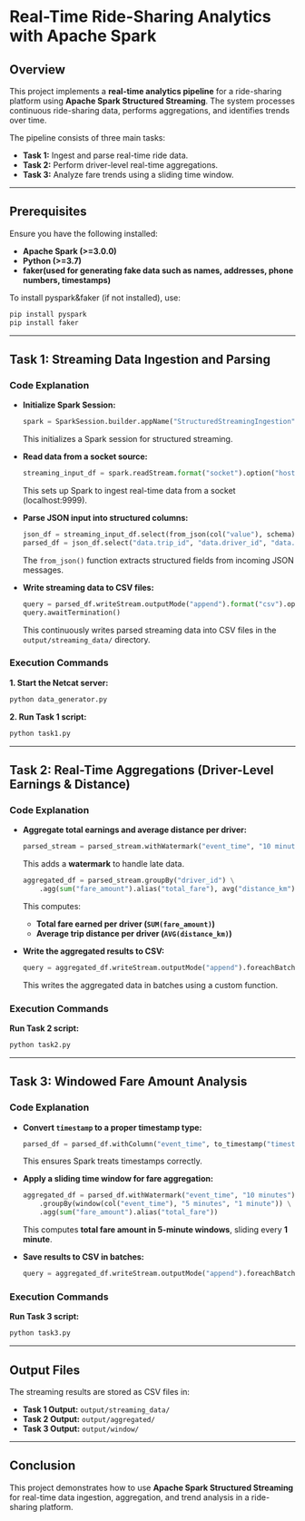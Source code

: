 
# **Real-Time Ride-Sharing Analytics with Apache Spark**  

## **Overview**  
This project implements a **real-time analytics pipeline** for a ride-sharing platform using **Apache Spark Structured Streaming**. The system processes continuous ride-sharing data, performs aggregations, and identifies trends over time.  

The pipeline consists of three main tasks:  
- **Task 1:** Ingest and parse real-time ride data.  
- **Task 2:** Perform driver-level real-time aggregations.  
- **Task 3:** Analyze fare trends using a sliding time window.  

---

## **Prerequisites**  
Ensure you have the following installed:  
- **Apache Spark (>=3.0.0)**  
- **Python (>=3.7)**  
- **faker(used for generating fake data such as names, addresses, phone numbers, timestamps)**  

To install pyspark&faker (if not installed), use:  
```sh
pip install pyspark
pip install faker
```

---

## **Task 1: Streaming Data Ingestion and Parsing**  

### **Code Explanation**  
- **Initialize Spark Session:**  
  ```python
  spark = SparkSession.builder.appName("StructuredStreamingIngestion").getOrCreate()
  ```
  This initializes a Spark session for structured streaming.

- **Read data from a socket source:**  
  ```python
  streaming_input_df = spark.readStream.format("socket").option("host", "localhost").option("port", 9999).load()
  ```
  This sets up Spark to ingest real-time data from a socket (localhost:9999).

- **Parse JSON input into structured columns:**  
  ```python
  json_df = streaming_input_df.select(from_json(col("value"), schema).alias("data"))
  parsed_df = json_df.select("data.trip_id", "data.driver_id", "data.distance_km", "data.fare_amount", "data.timestamp")
  ```
  The `from_json()` function extracts structured fields from incoming JSON messages.

- **Write streaming data to CSV files:**  
  ```python
  query = parsed_df.writeStream.outputMode("append").format("csv").option("path", "output/streaming_data").start()
  query.awaitTermination()
  ```
  This continuously writes parsed streaming data into CSV files in the `output/streaming_data/` directory.

### **Execution Commands**  
**1. Start the Netcat server:**  
```sh
python data_generator.py
```
**2. Run Task 1 script:**  
```sh
python task1.py
```

---

## **Task 2: Real-Time Aggregations (Driver-Level Earnings & Distance)**  

### **Code Explanation**  
- **Aggregate total earnings and average distance per driver:**  
  ```python
  parsed_stream = parsed_stream.withWatermark("event_time", "10 minutes")
  ```
  This adds a **watermark** to handle late data.

  ```python
  aggregated_df = parsed_stream.groupBy("driver_id") \
      .agg(sum("fare_amount").alias("total_fare"), avg("distance_km").alias("avg_distance"))
  ```
  This computes:
  - **Total fare earned per driver (`SUM(fare_amount)`)**  
  - **Average trip distance per driver (`AVG(distance_km)`)**  

- **Write the aggregated results to CSV:**  
  ```python
  query = aggregated_df.writeStream.outputMode("append").foreachBatch(write_to_csv).start()
  ```
  This writes the aggregated data in batches using a custom function.  

### **Execution Commands**  
**Run Task 2 script:**  
```sh
python task2.py
```

---

## **Task 3: Windowed Fare Amount Analysis**  

### **Code Explanation**  
- **Convert `timestamp` to a proper timestamp type:**  
  ```python
  parsed_df = parsed_df.withColumn("event_time", to_timestamp("timestamp"))
  ```
  This ensures Spark treats timestamps correctly.

- **Apply a sliding time window for fare aggregation:**  
  ```python
  aggregated_df = parsed_df.withWatermark("event_time", "10 minutes") \
      .groupBy(window(col("event_time"), "5 minutes", "1 minute")) \
      .agg(sum("fare_amount").alias("total_fare"))
  ```
  This computes **total fare amount in 5-minute windows**, sliding every **1 minute**.

- **Save results to CSV in batches:**  
  ```python
  query = aggregated_df.writeStream.outputMode("append").foreachBatch(write_to_csv).start()
  ```

### **Execution Commands**  
**Run Task 3 script:**  
```sh
python task3.py
```

---

## **Output Files**  
The streaming results are stored as CSV files in:  
- **Task 1 Output:** `output/streaming_data/`  
- **Task 2 Output:** `output/aggregated/`  
- **Task 3 Output:** `output/window/`  

---

## **Conclusion**  
This project demonstrates how to use **Apache Spark Structured Streaming** for real-time data ingestion, aggregation, and trend analysis in a ride-sharing platform. 
